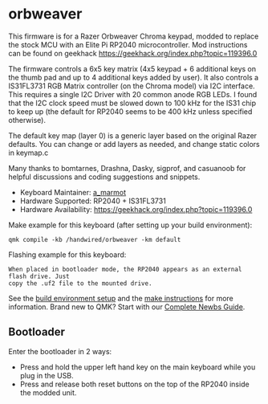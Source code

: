 # orbweaver

This firmware is for a Razer Orbweaver Chroma keypad, modded to replace the stock MCU
with an Elite Pi RP2040 microcontroller. Mod instructions can be found on geekhack
https://geekhack.org/index.php?topic=119396.0

The firmware controls a 6x5 key matrix (4x5 keypad + 6 additional keys
on the thumb pad and up to 4 additional keys added by user). It also controls a
IS31FL3731 RGB Matrix controller (on the Chroma model) via I2C interface. This requires
a single I2C Driver with 20 common anode RGB LEDs. I found that the I2C clock speed must
be slowed down to 100 kHz for the IS31 chip to keep up (the default for RP2040 seems to
be 400 kHz unless specified otherwise).  

The default key map (layer 0) is a generic layer based on the original Razer defaults. 
You can change or add layers as needed, and change static colors in keymap.c

Many thanks to bomtarnes, Drashna, Dasky, sigprof, and casuanoob for helpful discussions
and coding suggestions and snippets.

* Keyboard Maintainer: [a_marmot](https://github.com/a-marmot)
* Hardware Supported: RP2040 + IS31FL3731
* Hardware Availability: https://geekhack.org/index.php?topic=119396.0

Make example for this keyboard (after setting up your build environment):

    qmk compile -kb /handwired/orbweaver -km default

Flashing example for this keyboard:

    When placed in bootloader mode, the RP2040 appears as an external flash drive. Just 
    copy the .uf2 file to the mounted drive.

See the [build environment setup](https://docs.qmk.fm/#/getting_started_build_tools) and the [make instructions](https://docs.qmk.fm/#/getting_started_make_guide) for more information. Brand new to QMK? Start with our [Complete Newbs Guide](https://docs.qmk.fm/#/newbs).

## Bootloader

Enter the bootloader in 2 ways:

* Press and hold the upper left hand key on the main keyboard while you plug in the USB.
* Press and release both reset buttons on the top of the RP2040 inside the modded unit. 
